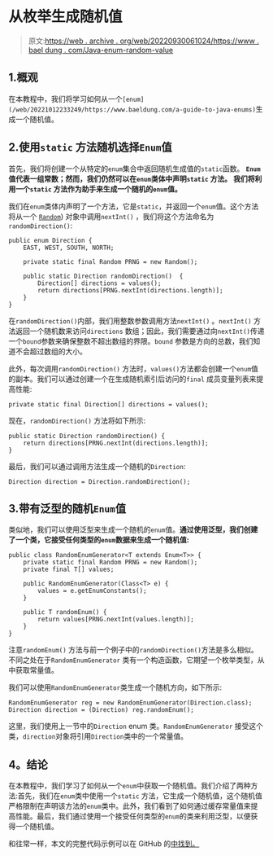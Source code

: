 # 从枚举生成随机值

> 原文:[https://web . archive . org/web/20220930061024/https://www . bael dung . com/Java-enum-random-value](https://web.archive.org/web/20220930061024/https://www.baeldung.com/java-enum-random-value)

## 1.概观

在本教程中，我们将学习如何从一个`[enum](/web/20221012233249/https://www.baeldung.com/a-guide-to-java-enums)`生成一个随机值。

## 2.使用`static` 方法随机选择`Enum`值

首先，我们将创建一个从特定的`enum`集合中返回随机生成值的`static`函数。 **`Enum`值代表一组常数；然而，我们仍然可以在`enum`类体中声明`static` 方法。** **我们将利用一个`static` 方法作为助手来生成一个随机的`enum`值。**

我们在`enum`类体内声明了一个方法，它是`static`，并返回一个`enum`值。这个方法将从一个 [`Random`](/web/20221012233249/https://www.baeldung.com/java-generating-random-numbers)) 对象中调用`nextInt()` ，我们将这个方法命名为`randomDirection()`:

```
public enum Direction {
    EAST, WEST, SOUTH, NORTH;

    private static final Random PRNG = new Random();

    public static Direction randomDirection()  {
        Direction[] directions = values();
        return directions[PRNG.nextInt(directions.length)];
    }
}
```

在`randomDirection()`内部，我们用整数参数调用方法`nextInt()` 。`nextInt()` 方法返回一个随机数来访问`directions` 数组；因此，我们需要通过向`nextInt()`传递一个`bound`参数来确保整数不超出数组的界限。`bound` 参数是方向的总数，我们知道不会超过数组的大小。

此外，每次调用`randomDirection()` 方法时，`values()`方法都会创建一个`enum`值的副本。我们可以通过创建一个在生成随机索引后访问的`final` 成员变量列表来提高性能:

```
private static final Direction[] directions = values();
```

现在，`randomDirection()` 方法将如下所示:

```
public static Direction randomDirection() { 
    return directions[PRNG.nextInt(directions.length)]; 
}
```

最后，我们可以通过调用方法生成一个随机的`Direction`:

```
Direction direction = Direction.randomDirection();
```

## 3.带有泛型的随机`Enum`值

类似地，我们可以使用泛型来生成一个随机的`enum`值。**通过使用泛型，我们创建了一个类，它接受任何类型的`enum`数据来生成一个随机值:**

```
public class RandomEnumGenerator<T extends Enum<T>> {
    private static final Random PRNG = new Random();
    private final T[] values;

    public RandomEnumGenerator(Class<T> e) {
        values = e.getEnumConstants();
    }

    public T randomEnum() {
        return values[PRNG.nextInt(values.length)];
    }
}
```

注意`randomEnum()` 方法与前一个例子中的`randomDirection()`方法是多么相似。不同之处在于`RandomEnumGenerator` 类有一个构造函数，它期望一个枚举类型，从中获取常量值。

我们可以使用`RandomEnumGenerator`类生成一个随机方向，如下所示:

```
RandomEnumGenerator reg = new RandomEnumGenerator(Direction.class);
Direction direction = (Direction) reg.randomEnum();
```

这里，我们使用上一节中的`Direction` enum 类。`RandomEnumGenerator` 接受这个类，`direction`对象将引用`Direction`类中的一个常量值。

## **4。结论**

在本教程中，我们学习了如何从一个`enum`中获取一个随机值。我们介绍了两种方法:首先，我们在`enum`类中使用一个`static` 方法，它生成一个随机值，这个随机值严格限制在声明该方法的`enum`类中。此外，我们看到了如何通过缓存常量值来提高性能。最后，我们通过使用一个接受任何类型的`enum`的类来利用泛型，以便获得一个随机值。

和往常一样，本文的完整代码示例可以在 GitHub 的[中找到。](https://web.archive.org/web/20221012233249/https://github.com/eugenp/tutorials/tree/master/core-java-modules/core-java-lang-oop-types-2)